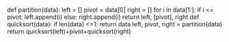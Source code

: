 def partition(data):
    left = []
    pivot = data[0]
    right = []
    for i in data[1:]:
        if i <= pivot:
            left.append(i)
        else:
            right.append(i)
    return left, [pivot], right
def quicksort(data):
    if len(data) <=1:
        return data
    left, pivot, right = partition(data)
    return quicksort(left)+pivot+quicksort(right)